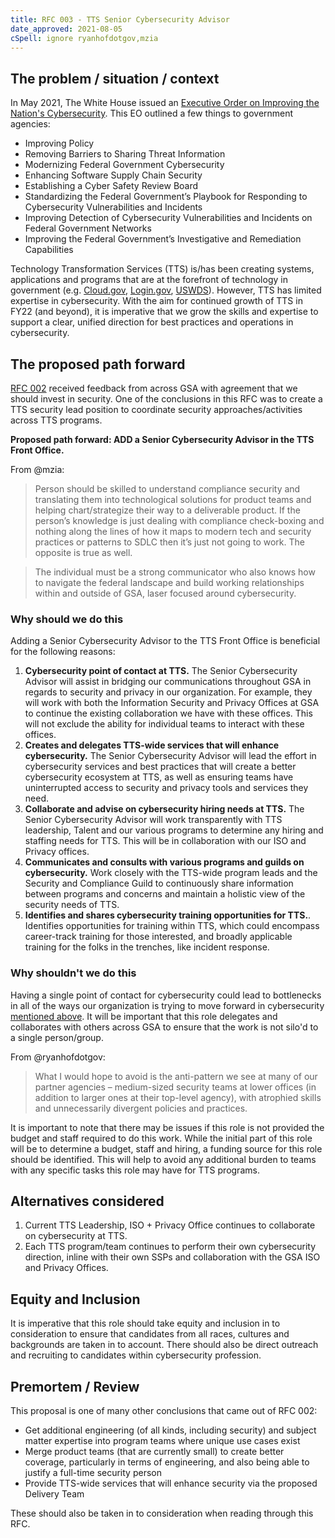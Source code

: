 ```yaml
---
title: RFC 003 - TTS Senior Cybersecurity Advisor
date_approved: 2021-08-05
cSpell: ignore ryanhofdotgov,mzia
---
```


## The problem / situation / context

In May 2021, The White House issued an
[Executive Order on Improving the Nation's Cybersecurity](https://www.whitehouse.gov/briefing-room/presidential-actions/2021/05/12/executive-order-on-improving-the-nations-cybersecurity/).
This EO outlined a few things to government agencies:

- Improving Policy
- Removing Barriers to Sharing Threat Information
- Modernizing Federal Government Cybersecurity
- Enhancing Software Supply Chain Security
- Establishing a Cyber Safety Review Board
- Standardizing the Federal Government’s Playbook for Responding to
  Cybersecurity Vulnerabilities and Incidents
- Improving Detection of Cybersecurity Vulnerabilities and Incidents on Federal
  Government Networks
- Improving the Federal Government’s Investigative and Remediation Capabilities

Technology Transformation Services (TTS) is/has been creating systems,
applications and programs that are at the forefront of technology in government
(e.g. [Cloud.gov](https://cloud.gov), [Login.gov](https://login.gov),
[USWDS](https://designsystem.digital.gov/)). However, TTS has limited expertise
in cybersecurity. With the aim for continued growth of TTS in FY22 (and beyond),
it is imperative that we grow the skills and expertise to support a clear,
unified direction for best practices and operations in cybersecurity.

## The proposed path forward

[RFC 002](https://docs.google.com/document/d/1RedCM0NgQ3D5NmVZXqLZv5HTvNTb05SCqROkqJLd18s/edit)
received feedback from across GSA with agreement that we should invest in
security. One of the conclusions in this RFC was to create a TTS security lead
position to coordinate security approaches/activities across TTS programs.

**Proposed path forward: ADD a Senior Cybersecurity Advisor in the TTS Front
Office.**

From @mzia:

> Person should be skilled to understand compliance security and translating
> them into technological solutions for product teams and helping
> chart/strategize their way to a deliverable product. If the person’s knowledge
> is just dealing with compliance check-boxing and nothing along the lines of
> how it maps to modern tech and security practices or patterns to SDLC then
> it’s just not going to work. The opposite is true as well.

> The individual must be a strong communicator who also knows how to navigate
> the federal landscape and build working relationships within and outside of
> GSA, laser focused around cybersecurity.

### Why should we do this

Adding a Senior Cybersecurity Advisor to the TTS Front Office is beneficial for
the following reasons:

1. **Cybersecurity point of contact at TTS.** The Senior Cybersecurity Advisor
   will assist in bridging our communications throughout GSA in regards to
   security and privacy in our organization. For example, they will work with
   both the Information Security and Privacy Offices at GSA to continue the
   existing collaboration we have with these offices. This will not exclude the
   ability for individual teams to interact with these offices.
1. **Creates and delegates TTS-wide services that will enhance cybersecurity.**
   The Senior Cybersecurity Advisor will lead the effort in cybersecurity
   services and best practices that will create a better cybersecurity ecosystem
   at TTS, as well as ensuring teams have uninterrupted access to security and
   privacy tools and services they need.
1. **Collaborate and advise on cybersecurity hiring needs at TTS.** The Senior
   Cybersecurity Advisor will work transparently with TTS leadership, Talent and
   our various programs to determine any hiring and staffing needs for TTS. This
   will be in collaboration with our ISO and Privacy offices.
1. **Communicates and consults with various programs and guilds on
   cybersecurity.** Work closely with the TTS-wide program leads and the
   Security and Compliance Guild to continuously share information between
   programs and concerns and maintain a holistic view of the security needs of
   TTS.
1. **Identifies and shares cybersecurity training opportunities for TTS.**.
   Identifies opportunities for training within TTS, which could encompass
   career-track training for those interested, and broadly applicable training
   for the folks in the trenches, like incident response.

### Why shouldn't we do this

Having a single point of contact for cybersecurity could lead to bottlenecks in
all of the ways our organization is trying to move forward in cybersecurity
[mentioned above](#why-should-we-do-this). It will be important that this role
delegates and collaborates with others across GSA to ensure that the work is not
silo'd to a single person/group.

From @ryanhofdotgov:

> What I would hope to avoid is the anti-pattern we see at many of our partner
> agencies – medium-sized security teams at lower offices (in addition to larger
> ones at their top-level agency), with atrophied skills and unnecessarily
> divergent policies and practices.

It is important to note that there may be issues if this role is not provided
the budget and staff required to do this work. While the initial part of this
role will be to determine a budget, staff and hiring, a funding source for this
role should be identified. This will help to avoid any additional burden to
teams with any specific tasks this role may have for TTS programs.

## Alternatives considered

1. Current TTS Leadership, ISO + Privacy Office continues to collaborate on
   cybersecurity at TTS.
1. Each TTS program/team continues to perform their own cybersecurity direction,
   inline with their own SSPs and collaboration with the GSA ISO and Privacy
   Offices.

## Equity and Inclusion

It is imperative that this role should take equity and inclusion in to
consideration to ensure that candidates from all races, cultures and backgrounds
are taken in to account. There should also be direct  outreach and
recruiting to candidates within cybersecurity profession.

## Premortem / Review

This proposal is one of many other conclusions that came out of RFC 002:

- Get additional engineering (of all kinds, including security) and subject
  matter expertise into program teams where unique use cases exist
- Merge product teams (that are currently small) to create better coverage,
  particularly in terms of engineering, and also being able to justify a
  full-time security person
- Provide TTS-wide services that will enhance security via the proposed Delivery
  Team

These should also be taken in to consideration when reading through this RFC.
